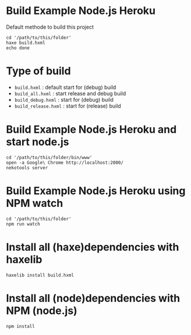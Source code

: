 # Build Example Node.js Heroku

Default methode to build this project

```
cd '/path/to/this/folder'
haxe build.hxml
echo done
```

# Type of build

- `build.hxml` 			: default start for (debug) build
- `build_all.hxml` 		: start release and debug build
- `build_debug.hxml` 	: start for (debug) build
- `build_release.hxml` 	: start for (release) build


# Build Example Node.js Heroku and start node.js

```
cd '/path/to/this/folder/bin/www'
open -a Google\ Chrome http://localhost:2000/
nekotools server

```

# Build Example Node.js Heroku using NPM watch

```
cd '/path/to/this/folder'
npm run watch

```

# Install all (haxe)dependencies with haxelib
```
haxelib install build.hxml
```

# Install all (node)dependencies with NPM (node.js)
```
npm install
```

